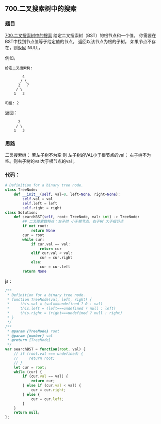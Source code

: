 ## 700.二叉搜索树中的搜索

### 题目

[700.二叉搜索树中的搜索](https://leetcode-cn.com/problems/search-in-a-binary-search-tree/)
给定二叉搜索树（BST）的根节点和一个值。 你需要在BST中找到节点值等于给定值的节点。 返回以该节点为根的子树。 如果节点不存在，则返回 NULL。

例如，

```
给定二叉搜索树:

        4
       / \
      2   7
     / \
    1   3

和值: 2
```

返回：
```
      2     
     / \   
    1   3
```
### 思路

二叉搜索树：
若左子树不为空 则 左子树的VAL小于根节点的val；
右子树不为空。则右子树的val大于根节点的val；

### 代码：

```python
# Definition for a binary tree node.
class TreeNode:
    def __init__(self, val=0, left=None, right=None):
        self.val = val
        self.left = left
        self.right = right
class Solution:
    def searchBST(self, root: TreeNode, val: int) -> TreeNode:
        ## 二叉搜索数特点：左子树 小于根节点，右子树 大于根节点
        if not root:
            return None
        cur = root
        while cur:
            if cur.val == val:
                return cur
            elif cur.val < val:
                cur = cur.right
            else:
                cur = cur.left
        return None
```

js：
```js
/**
 * Definition for a binary tree node.
 * function TreeNode(val, left, right) {
 *     this.val = (val===undefined ? 0 : val)
 *     this.left = (left===undefined ? null : left)
 *     this.right = (right===undefined ? null : right)
 * }
 */
/**
 * @param {TreeNode} root
 * @param {number} val
 * @return {TreeNode}
 */
var searchBST = function(root, val) {
    // if (root.val === undefined) {
    //     return root;
    // }
    let cur = root;
    while (cur) {
        if (cur.val == val) {
            return cur;
        } else if (cur.val < val) {
            cur = cur.right;
        } else {
            cur = cur.left;
        }
    }
    return null;
};
```
